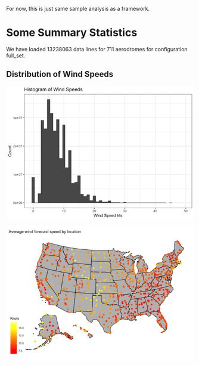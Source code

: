 For now, this is just same sample analysis as a framework.

# Some Summary Statistics

We have loaded 13238063 data lines for 711 aerodromes for configuration
full_set.

## Distribution of Wind Speeds

![](Statistics_files/figure-markdown_github/unnamed-chunk-2-1.png)

![](Statistics_files/figure-markdown_github/unnamed-chunk-3-1.png)
